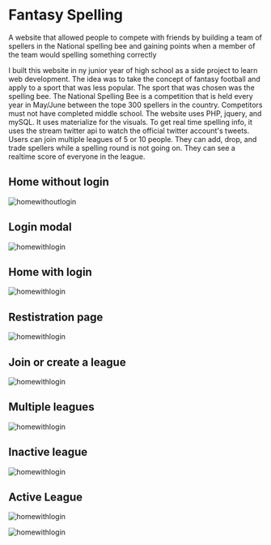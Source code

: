 # Fantasy Spelling
A website that allowed people to compete with friends by building a team of spellers in the National spelling bee and gaining points when a member of the team would spelling something correctly

I built this website in ny junior year of high school as a side project to learn web development. The idea was to take the concept of fantasy football and apply to a sport that was less popular. The sport that was chosen was the spelling bee. 
The National Spelling Bee is a competition that is held every year in May/June between the tope 300 spellers in the country. Competitors must not have completed middle school. 
The website uses PHP, jquery, and mySQL. It uses materialize for the visuals. To get real time spelling info, it uses the stream twitter api to watch the official twitter account's tweets. 
Users can join multiple leagues of 5 or 10 people. They can add, drop, and trade spellers while a spelling round is not going on. They can see a realtime score of everyone in the league.



## Home without login
![homewithoutlogin](exampleImages/homewithoutlogin.PNG)

## Login modal
![homewithlogin](exampleImages/loginmodal.PNG)

## Home with login
![homewithlogin](exampleImages/homewithlogin.PNG)

## Restistration page
![homewithlogin](exampleImages/registration.PNG)

## Join or create a league
![homewithlogin](exampleImages/leagueregistration.PNG)

## Multiple leagues
![homewithlogin](exampleImages/multipleleagues.PNG)

## Inactive league
![homewithlogin](exampleImages/inActiveLeague.PNG)

## Active League
![homewithlogin](exampleImages/activeleague.PNG)

![homewithlogin](exampleImages/activetrades2.PNG)
